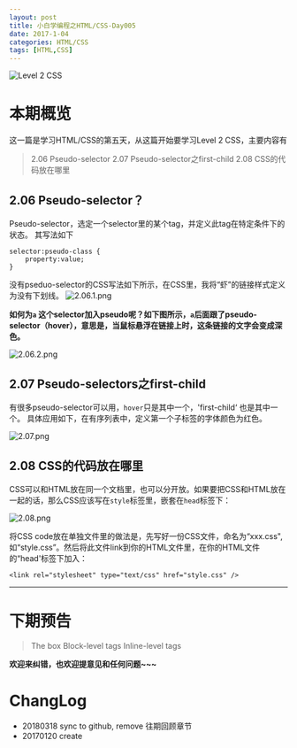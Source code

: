 ```yaml
---
layout: post
title: 小白学编程之HTML/CSS-Day005
date: 2017-1-04
categories: HTML/CSS
tags: [HTML,CSS]
---
```



![Level 2 CSS](http://upload-images.jianshu.io/upload_images/147665-705f665ca7671139.png?imageMogr2/auto-orient/strip%7CimageView2/2/w/1240)

# 本期概览
这一篇是学习HTML/CSS的第五天，从这篇开始要学习Level 2 CSS，主要内容有
> 2.06 Pseudo-selector
> 2.07 Pseudo-selector之first-child
> 2.08 CSS的代码放在哪里



## 2.06 Pseudo-selector？
Pseudo-selector，选定一个selector里的某个tag，并定义此tag在特定条件下的状态。
其写法如下
```
selector:pseudo-class {
    property:value;
}
```

没有pseduo-selector的CSS写法如下所示，在CSS里，我将“虾”的链接样式定义为没有下划线。
![2.06.1.png](http://upload-images.jianshu.io/upload_images/147665-2d17fe370a884ad9.png?imageMogr2/auto-orient/strip%7CimageView2/2/w/1240)


**如何为`a` 这个selector加入pseudo呢？如下图所示，`a`后面跟了pseudo-selector（hover），意思是，当鼠标悬浮在链接上时，这条链接的文字会变成深色。**

![2.06.2.png](http://upload-images.jianshu.io/upload_images/147665-72a091bed8db30b4.png?imageMogr2/auto-orient/strip%7CimageView2/2/w/1240)


## 2.07 Pseudo-selectors之first-child
有很多pseudo-selector可以用，`hover`只是其中一个，'first-child‘ 也是其中一个。
具体应用如下，在有序列表中，定义第一个子标签的字体颜色为红色。

![2.07.png](http://upload-images.jianshu.io/upload_images/147665-9a2b59c6040df437.png?imageMogr2/auto-orient/strip%7CimageView2/2/w/1240)




## 2.08 CSS的代码放在哪里
CSS可以和HTML放在同一个文档里，也可以分开放。如果要把CSS和HTML放在一起的话，那么CSS应该写在`style`标签里，嵌套在`head`标签下：


![2.08.png](http://upload-images.jianshu.io/upload_images/147665-7b4c06b5088813c7.png?imageMogr2/auto-orient/strip%7CimageView2/2/w/1240)



将CSS code放在单独文件里的做法是，先写好一份CSS文件，命名为“xxx.css", 如“style.css”。然后将此文件link到你的HTML文件里，在你的HTML文件的“head'标签下加入：
```
<link rel="stylesheet" type="text/css" href="style.css" />
```

***
# 下期预告
> The box
> Block-level tags
> Inline-level tags

**欢迎来纠错，也欢迎提意见和任何问题~~~**

# ChangLog
- 20180318 sync to github, remove 往期回顾章节
- 20170120 create
